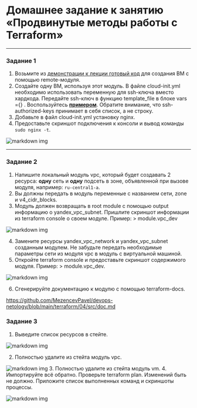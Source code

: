# Домашнее задание к занятию «Продвинутые методы работы с Terraform»


------

### Задание 1

1. Возьмите из [демонстрации к лекции готовый код](https://github.com/netology-code/ter-homeworks/tree/main/04/demonstration1) для создания ВМ с помощью remote-модуля.
2. Создайте одну ВМ, используя этот модуль. В файле cloud-init.yml необходимо использовать переменную для ssh-ключа вместо хардкода. Передайте ssh-ключ в функцию template_file в блоке vars ={} .
Воспользуйтесь [**примером**](https://grantorchard.com/dynamic-cloudinit-content-with-terraform-file-templates/). Обратите внимание, что ssh-authorized-keys принимает в себя список, а не строку.
3. Добавьте в файл cloud-init.yml установку nginx.
4. Предоставьте скриншот подключения к консоли и вывод команды ```sudo nginx -t```.

![markdown img](https://github.com/MezencevPavel/devops-netology/blob/main/terraform/04/img/04%201.png)

------

### Задание 2

1. Напишите локальный модуль vpc, который будет создавать 2 ресурса: **одну** сеть и **одну** подсеть в зоне, объявленной при вызове модуля, например: ```ru-central1-a```.
2. Вы должны передать в модуль переменные с названием сети, zone и v4_cidr_blocks.
3. Модуль должен возвращать в root module с помощью output информацию о yandex_vpc_subnet. Пришлите скриншот информации из terraform console о своем модуле. Пример: > module.vpc_dev  

![markdown img](https://github.com/MezencevPavel/devops-netology/blob/main/terraform/04/img/04%202.png)

4. Замените ресурсы yandex_vpc_network и yandex_vpc_subnet созданным модулем. Не забудьте передать необходимые параметры сети из модуля vpc в модуль с виртуальной машиной.
5. Откройте terraform console и предоставьте скриншот содержимого модуля. Пример: > module.vpc_dev.

![markdown img](https://github.com/MezencevPavel/devops-netology/blob/main/terraform/04/img/04%203.png)

6. Сгенерируйте документацию к модулю с помощью terraform-docs.    

https://github.com/MezencevPavel/devops-netology/blob/main/terraform/04/src/doc.md
 


### Задание 3
1. Выведите список ресурсов в стейте.

![markdown img](https://github.com/MezencevPavel/devops-netology/blob/main/terraform/04/img/04%204.png)

2. Полностью удалите из стейта модуль vpc.

![markdown img](https://github.com/MezencevPavel/devops-netology/blob/main/terraform/04/img/04%205.png)
3. Полностью удалите из стейта модуль vm.
4. Импортируйте всё обратно. Проверьте terraform plan. Изменений быть не должно.
Приложите список выполненных команд и скриншоты процессы.

![markdown img](https://github.com/MezencevPavel/devops-netology/blob/main/terraform/04/img/04%207.png)